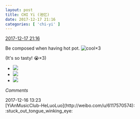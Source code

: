 ```yaml
---
layout: post
title: CHI Yi (池忆)
date: 2017-12-17 21:16
categories: [ 'chi-yi' ]
---
```


<div class="weibo-info">
  <a href="https://weibo.com/6117581836/FA6FccCH6">2017-12-17 21:16</a>
</div>

Be composed when having hot pot. ![cool](https://img.t.sinajs.cn/t4/appstyle/expression/ext/normal/8a/pcmoren_cool2017_org.png)×3

(It's so tasty! :sob:×3)

<!-- more -->

<ul class="weibo-pic-list-1">
  <li class="weibo-pic">
    <a href="https://wx2.sinaimg.cn/mw690/006G0KuMly1fmk2rhn0khj30qo0zkthk.jpg"><img src="https://wx2.sinaimg.cn/thumb150/006G0KuMly1fmk2rhn0khj30qo0zkthk.jpg" /></a>
  </li>
  <li class="weibo-pic">
    <a href="https://wx2.sinaimg.cn/mw690/006G0KuMly1fmk2rib8p4j30qo0zk12a.jpg"><img src="https://wx2.sinaimg.cn/thumb150/006G0KuMly1fmk2rib8p4j30qo0zk12a.jpg" /></a>
  </li>
  <li class="weibo-pic">
    <a href="https://wx1.sinaimg.cn/mw690/006G0KuMly1fmk2rizx2aj30qo0zkguh.jpg"><img src="https://wx1.sinaimg.cn/thumb150/006G0KuMly1fmk2rizx2aj30qo0zkguh.jpg" /></a>
  </li>
</ul>

*Comments*

<div class="weibo-info">2017-12-16 13:23</div>
[YiAnMusicClub-HeLuoLuo](http://weibo.com/u/6117570574): :stuck_out_tongue_winking_eye:
